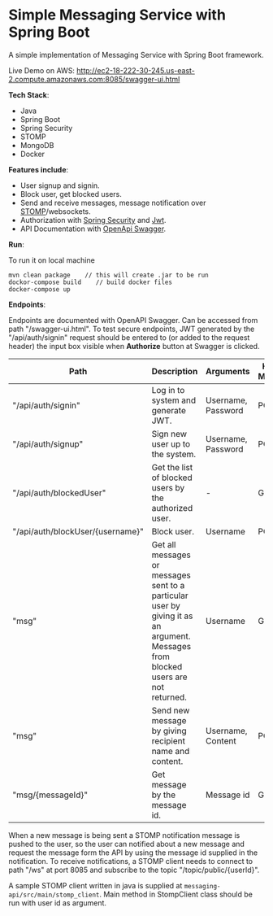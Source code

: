# Simple Messaging Service with Spring Boot

A simple implementation of Messaging Service with Spring Boot framework.

Live Demo on AWS: http://ec2-18-222-30-245.us-east-2.compute.amazonaws.com:8085/swagger-ui.html

**Tech Stack**:
* Java
* Spring Boot
* Spring Security
* STOMP
* MongoDB
* Docker

**Features include**:
* User signup and signin.
* Block user, get blocked users.
* Send and receive messages, message notification over [STOMP](https://stomp.github.io/)/websockets.
* Authorization with [Spring Security](https://spring.io/projects/spring-security)  and [Jwt](https://jwt.io/).
* API Documentation with [OpenApi Swagger](https://swagger.io/).

**Run**:

To run it on local machine

```
mvn clean package    // this will create .jar to be run
dockor-compose build    // build docker files
docker-compose up 
```

**Endpoints**:

Endpoints are documented with OpenAPI Swagger. Can be accessed from path "/swagger-ui.html". To test secure endpoints, JWT generated by the "/api/auth/signin" request should be entered to (or added to the request header) the input box visible when **Authorize** button at Swagger is clicked.

| Path | Description | Arguments | HTTP Method | Needs JWT Authorization |
| --- | --- | --- | --- | --- |
| "/api/auth/signin" | Log in to system and generate JWT. | Username, Password | POST | NO |
| "/api/auth/signup" | Sign new user up to the system. | Username, Password | POST | NO |
| "/api/auth/blockedUser" | Get the list of blocked users by the authorized user. | - | GET | YES |
| "/api/auth/blockUser/{username}" | Block user. | Username | POST | YES |
| "msg" | Get all messages or messages sent to a particular user by giving it as an argument. Messages from blocked users are not returned. | Username | GET | YES |
| "msg" | Send new message by giving recipient name and content. | Username, Content | POST | YES |
| "msg/{messageId}" | Get message by the message id. | Message id | GET | YES |

When a new message is being sent a STOMP notification message is pushed to the user, so the user can notified about a new message and request the message form the API by using the message id supplied in the notification. To receive notifications, a STOMP client needs to connect to path "/ws" at port 8085 and subscribe to the topic "/topic/public/{userId}".

A sample STOMP client written in java is supplied at `messaging-api/src/main/stomp_client`. Main method in StompClient class should be run with user id as argument.
